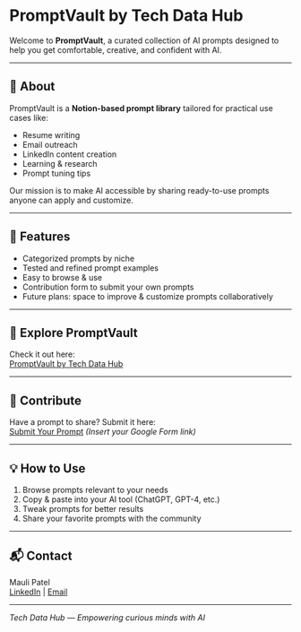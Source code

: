 # PromptVault by Tech Data Hub

Welcome to **PromptVault**, a curated collection of AI prompts designed to help you get comfortable, creative, and confident with AI.

---

## 🚀 About

PromptVault is a **Notion-based prompt library** tailored for practical use cases like:

- Resume writing  
- Email outreach  
- LinkedIn content creation  
- Learning & research  
- Prompt tuning tips  

Our mission is to make AI accessible by sharing ready-to-use prompts anyone can apply and customize.

---

## 📂 Features

- Categorized prompts by niche  
- Tested and refined prompt examples  
- Easy to browse & use  
- Contribution form to submit your own prompts  
- Future plans: space to improve & customize prompts collaboratively  

---

## 🔗 Explore PromptVault

Check it out here:  
[PromptVault by Tech Data Hub](https://dirt-swamp-628.notion.site/PromptVault-by-Tech-Data-Hub-20325342bd2780b48631e0836e50f3d4)

---

## 🤝 Contribute

Have a prompt to share? Submit it here:  
[Submit Your Prompt](#) *(Insert your Google Form link)*

---

## 💡 How to Use

1. Browse prompts relevant to your needs  
2. Copy & paste into your AI tool (ChatGPT, GPT-4, etc.)  
3. Tweak prompts for better results  
4. Share your favorite prompts with the community  

---

## 📬 Contact

Mauli Patel  
[LinkedIn](https://www.linkedin.com/in/itsmemauliii) | [Email](mailto:your-email@example.com)

---

*Tech Data Hub — Empowering curious minds with AI*
